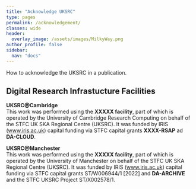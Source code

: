 ```yaml
---
title: "Acknowledge UKSRC"
type: pages
permalink: /acknowledgement/
classes: wide
header:
  overlay_image: /assets/images/MilkyWay.png
author_profile: false
sidebar: 
  nav: "docs"
--- 
```

 
How to acknowledge the UKSRC in a publication.

## Digital Research Infrastucture Facilities ##
**UKSRC@Cambridge**  
This work was performed using the **XXXXX facility**, part of which is operated by the University of Cambridge Research Computing on behalf of the STFC UK SKA Regional Centre (UKSRC). It was funded by IRIS (www.iris.ac.uk) capital funding via STFC capital grants **XXXX-RSAP** ad **DA-CLOUD**.  

**UKSRC@Manchester**  
This work was performed using the **XXXXX facility**, part of which is operated by the University of Manchester on behalf of the STFC UK SKA Regional Centre (UKSRC). It was funded by IRIS (www.iris.ac.uk) capital funding via STFC capital grants ST/W006944/1 [2022] and **DA-ARCHIVE** and the STFC UKSRC Project ST/X002578/1.

